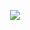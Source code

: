 <p align="center"><img src="https://user-images.githubusercontent.com/103028187/224208394-c8b6a5eb-5e14-4ebf-a57c-83dd861b9cad.jpg"></p>